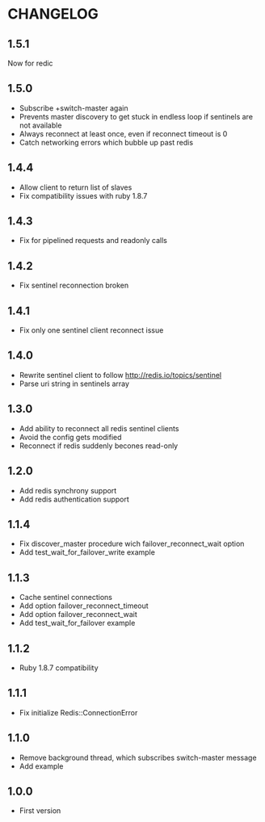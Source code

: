 # CHANGELOG

## 1.5.1
  Now for redic

## 1.5.0

* Subscribe +switch-master again
* Prevents master discovery to get stuck in endless loop if sentinels
  are not available
* Always reconnect at least once, even if reconnect timeout is 0
* Catch networking errors which bubble up past redis

## 1.4.4

* Allow client to return list of slaves
* Fix compatibility issues with ruby 1.8.7

## 1.4.3

* Fix for pipelined requests and readonly calls

## 1.4.2

* Fix sentinel reconnection broken

## 1.4.1

* Fix only one sentinel client reconnect issue

## 1.4.0

* Rewrite sentinel client to follow http://redis.io/topics/sentinel
* Parse uri string in sentinels array

## 1.3.0

* Add ability to reconnect all redis sentinel clients
* Avoid the config gets modified
* Reconnect if redis suddenly becones read-only

## 1.2.0

* Add redis synchrony support
* Add redis authentication support

## 1.1.4

* Fix discover_master procedure wich failover_reconnect_wait option
* Add test_wait_for_failover_write example

## 1.1.3

* Cache sentinel connections
* Add option failover_reconnect_timeout
* Add option failover_reconnect_wait
* Add test_wait_for_failover example

## 1.1.2

* Ruby 1.8.7 compatibility

## 1.1.1

* Fix initialize Redis::ConnectionError

## 1.1.0

* Remove background thread, which subscribes switch-master message
* Add example

## 1.0.0

* First version
